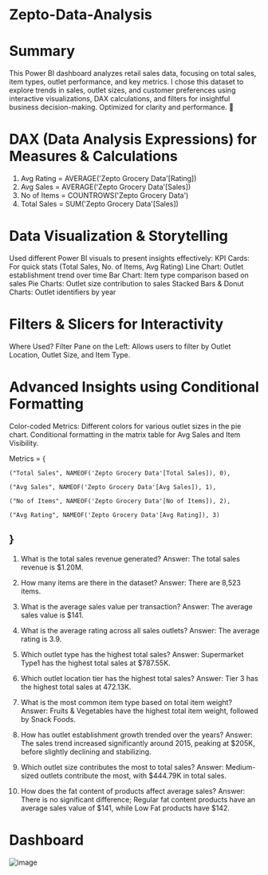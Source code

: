 # Zepto-Data-Analysis

# Summary
This Power BI dashboard analyzes retail sales data, focusing on total sales, item types, outlet performance, and key metrics. I chose this dataset to explore trends in sales, outlet sizes, and customer preferences using interactive visualizations, DAX calculations, and filters for insightful business decision-making. Optimized for clarity and performance. 🚀

# DAX (Data Analysis Expressions) for Measures & Calculations
1. Avg Rating = AVERAGE('Zepto Grocery Data'[Rating])
2. Avg Sales = AVERAGE('Zepto Grocery Data'[Sales])
3. No of Items = COUNTROWS('Zepto Grocery Data')
4. Total Sales = SUM('Zepto Grocery Data'[Sales]) 


# Data Visualization & Storytelling
Used different Power BI visuals to present insights effectively:
KPI Cards: For quick stats (Total Sales, No. of Items, Avg Rating)
Line Chart: Outlet establishment trend over time
Bar Chart: Item type comparison based on sales
Pie Charts: Outlet size contribution to sales
Stacked Bars & Donut Charts: Outlet identifiers by year

# Filters & Slicers for Interactivity
Where Used?
Filter Pane on the Left: Allows users to filter by Outlet Location, Outlet Size, and Item Type.

# Advanced Insights using Conditional Formatting
Color-coded Metrics:
Different colors for various outlet sizes in the pie chart.
Conditional formatting in the matrix table for Avg Sales and Item Visibility.

Metrics = {

    ("Total Sales", NAMEOF('Zepto Grocery Data'[Total Sales]), 0),

    ("Avg Sales", NAMEOF('Zepto Grocery Data'[Avg Sales]), 1),
    
    ("No of Items", NAMEOF('Zepto Grocery Data'[No of Items]), 2),
    
    ("Avg Rating", NAMEOF('Zepto Grocery Data'[Avg Rating]), 3)

}
-----------------------------------------------------------------------------

1. What is the total sales revenue generated?
Answer: The total sales revenue is $1.20M.

2. How many items are there in the dataset?
Answer: There are 8,523 items.

3. What is the average sales value per transaction?
Answer: The average sales value is $141.

4. What is the average rating across all sales outlets?
Answer: The average rating is 3.9.

5. Which outlet type has the highest total sales?
Answer: Supermarket Type1 has the highest total sales at $787.55K.

6. Which outlet location tier has the highest total sales?
Answer: Tier 3 has the highest total sales at 472.13K.

7. What is the most common item type based on total item weight?
Answer: Fruits & Vegetables have the highest total item weight, followed by Snack Foods.

8. How has outlet establishment growth trended over the years?
Answer: The sales trend increased significantly around 2015, peaking at $205K, before slightly declining and stabilizing.

9. Which outlet size contributes the most to total sales?
Answer: Medium-sized outlets contribute the most, with $444.79K in total sales.

10. How does the fat content of products affect average sales?
Answer: There is no significant difference; Regular fat content products have an average sales value of $141, while Low Fat products have $142.


# Dashboard 
![image](https://github.com/user-attachments/assets/ba195161-5c86-4b77-8a31-03491e6d4d60)
